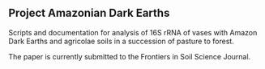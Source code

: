 ## Project Amazonian Dark Earths

Scripts and documentation for analysis of 16S rRNA of vases with Amazon Dark Earths and agricolae soils in a succession of pasture to forest.

The paper is currently submitted to the Frontiers in Soil Science Journal.
